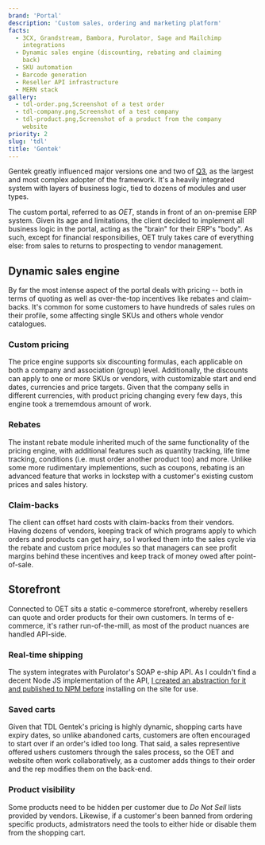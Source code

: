 ```yaml
---
brand: 'Portal'
description: 'Custom sales, ordering and marketing platform'
facts:
  - 3CX, Grandstream, Bambora, Purolator, Sage and Mailchimp
    integrations
  - Dynamic sales engine (discounting, rebating and claiming
    back)
  - SKU automation
  - Barcode generation
  - Reseller API infrastructure
  - MERN stack
gallery:
  - tdl-order.png,Screenshot of a test order
  - tdl-company.png,Screenshot of a test company
  - tdl-product.png,Screenshot of a product from the company
    website
priority: 2
slug: 'tdl'
title: 'Gentek'
---
```


Gentek greatly influenced major versions one and two of
[Q3](/q3), as the largest and most complex adopter of the
framework. It's a heavily integrated system with layers of
business logic, tied to dozens of modules and user types.

The custom portal, referred to as _OET_, stands in front of
an on-premise ERP system. Given its age and limitations, the
client decided to implement all business logic in the
portal, acting as the "brain" for their ERP's "body". As
such, except for financial responsibilies, OET truly takes
care of everything else: from sales to returns to
prospecting to vendor management.

## Dynamic sales engine

By far the most intense aspect of the portal deals with
pricing -- both in terms of quoting as well as over-the-top
incentives like rebates and claim-backs. It's common for
some customers to have hundreds of sales rules on their
profile, some affecting single SKUs and others whole vendor
catalogues.

### Custom pricing

The price engine supports six discounting formulas, each
applicable on both a company and association (group) level.
Additionally, the discounts can apply to one or more SKUs or
vendors, with customizable start and end dates, currencies
and price targets. Given that the company sells in different
currencies, with product pricing changing every few days,
this engine took a trememdous amount of work.

### Rebates

The instant rebate module inherited much of the same
functionality of the pricing engine, with additional
features such as quantity tracking, life time tracking,
conditions (i.e. must order another product too) and more.
Unlike some more rudimentary implementions, such as coupons,
rebating is an advanced feature that works in lockstep with
a customer's existing custom prices and sales history.

### Claim-backs

The client can offset hard costs with claim-backs from their
vendors. Having dozens of vendors, keeping track of which
programs apply to which orders and products can get hairy,
so I worked them into the sales cycle via the rebate and
custom price modules so that managers can see profit margins
behind these incentives and keep track of money owed after
point-of-sale.

## Storefront

Connected to OET sits a static e-commerce storefront,
whereby resellers can quote and order products for their own
customers. In terms of e-commerce, it's rather
run-of-the-mill, as most of the product nuances are handled
API-side.

### Real-time shipping

The system integrates with Purolator's SOAP e-ship API. As I
couldn't find a decent Node JS implementation of the API,
[I created an abstraction for it and published to NPM before](https://github.com/MikeIbberson/purolator)
installing on the site for use.

### Saved carts

Given that TDL Gentek's pricing is highly dynamic, shopping
carts have expiry dates, so unlike abandoned carts,
customers are often encouraged to start over if an order's
idled too long. That said, a sales representive offered
ushers customers through the sales process, so the OET and
website often work collaboratively, as a customer adds
things to their order and the rep modifies them on the
back-end.

### Product visibility

Some products need to be hidden per customer due to _Do Not
Sell_ lists provided by vendors. Likewise, if a customer's
been banned from ordering specific products, admistrators
need the tools to either hide or disable them from the
shopping cart.
